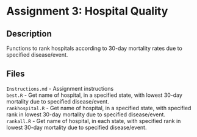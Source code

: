 # Assignment 3: Hospital Quality

## Description
Functions to rank hospitals according to 30-day mortality rates due to specified disease/event.  

## Files
`Instructions.md` - Assignment instructions  
`best.R` - Get name of hospital, in a specified state, with lowest 30-day mortality due to specified disease/event.  
`rankhospital.R` - Get name of hospital, in a specified state, with specified rank in lowest 30-day mortality due to specified disease/event.  
`rankall.R` - Get name of hospital, in each state, with specified rank in lowest 30-day mortality due to specified disease/event.  
